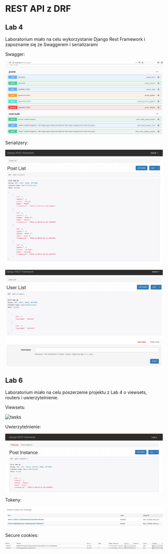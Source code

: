 # REST API z DRF

## Lab 4
Laboratorium miało na celu wykorzystanie Django Rest Framework i zapoznanie się ze Swaggerem i serializarami

Swagger:

![tasks](images/swagger.png)

Serializery:

![tasks](images/serializer.png)

![tasks](images/serializer_users.png)

## Lab 6
Laboratorium miało na celu poszerzenie projektu z Lab 4 o viewsets, routers i uwierzytelnienie.

Viewsets:

![tasks](images/viewsets.png)

Uwierzytelnienie: 

![tasks](images/auth.png)

Tokeny:

![tasks](images/tokens.png)

Secure cookies:

![tasks](images/cookie.png)